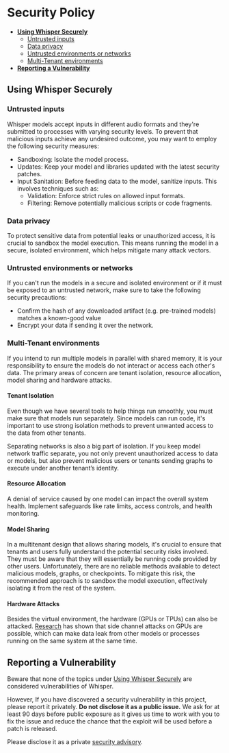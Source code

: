# Security Policy

 - [**Using Whisper Securely**](#using-whisper-securely)
   - [Untrusted inputs](#untrusted-inputs)
   - [Data privacy](#data-privacy)
   - [Untrusted environments or networks](#untrusted-environments-or-networks)
   - [Multi-Tenant environments](#multi-tenant-environments)
 - [**Reporting a Vulnerability**](#reporting-a-vulnerability)

## Using Whisper Securely
### Untrusted inputs

Whisper models accept inputs in different audio formats and they're submitted to processes with varying security levels. To prevent that malicious inputs achieve any undesired outcome, you may want to employ the following security measures:

* Sandboxing: Isolate the model process.
* Updates: Keep your model and libraries updated with the latest security patches.
* Input Sanitation: Before feeding data to the model, sanitize inputs. This involves techniques such as:
    * Validation: Enforce strict rules on allowed input formats.
    * Filtering: Remove potentially malicious scripts or code fragments.

### Data privacy

To protect sensitive data from potential leaks or unauthorized access, it is crucial to sandbox the model execution. This means running the model in a secure, isolated environment, which helps mitigate many attack vectors.

### Untrusted environments or networks

If you can't run the models in a secure and isolated environment or if it must be exposed to an untrusted network, make sure to take the following security precautions:
* Confirm the hash of any downloaded artifact (e.g. pre-trained models) matches a known-good value
* Encrypt your data if sending it over the network.

### Multi-Tenant environments

If you intend to run multiple models in parallel with shared memory, it is your responsibility to ensure the models do not interact or access each other's data. The primary areas of concern are tenant isolation, resource allocation, model sharing and hardware attacks.

#### Tenant Isolation

Even though we have several tools to help things run smoothly, you must make sure that models run separately. Since models can run code, it's important to use strong isolation methods to prevent unwanted access to the data from other tenants.

Separating networks is also a big part of isolation. If you keep model network traffic separate, you not only prevent unauthorized access to data or models, but also prevent malicious users or tenants sending graphs to execute under another tenant’s identity.

#### Resource Allocation

A denial of service caused by one model can impact the overall system health. Implement safeguards like rate limits, access controls, and health monitoring.

#### Model Sharing

In a multitenant design that allows sharing models, it's crucial to ensure that tenants and users fully understand the potential security risks involved. They must be aware that they will essentially be running code provided by other users. Unfortunately, there are no reliable methods available to detect malicious models, graphs, or checkpoints. To mitigate this risk, the recommended approach is to sandbox the model execution, effectively isolating it from the rest of the system.

#### Hardware Attacks

Besides the virtual environment, the hardware (GPUs or TPUs) can also be attacked. [Research](https://scholar.google.com/scholar?q=gpu+side+channel) has shown that side channel attacks on GPUs are possible, which can make data leak from other models or processes running on the same system at the same time.

## Reporting a Vulnerability

Beware that none of the topics under [Using Whisper Securely](#using-Whisper-securely) are considered vulnerabilities of Whisper.

However, If you have discovered a security vulnerability in this project, please report it privately. **Do not disclose it as a public issue.** We ask for at least 90 days before public exposure as it gives us time to work with you to fix the issue and reduce the chance that the exploit will be used before a patch is released.

Please disclose it as a private [security advisory](https://github.com/openai/whisper/security/advisories/new).
